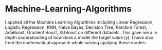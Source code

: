 # Machine-Learning-Algorithms
I applied all the Machine Learning Algorithms including Linear Regression, Logistic Regression, KNN, Naive Bayes, Decision Tree, Random Forest, AdaBoost, Gradient Boost, XGBoost on different datasets.
This gave me a in depth understanding of how does a model the target value (y).
I have also tried the mathematical approach whule solving applying these models.
